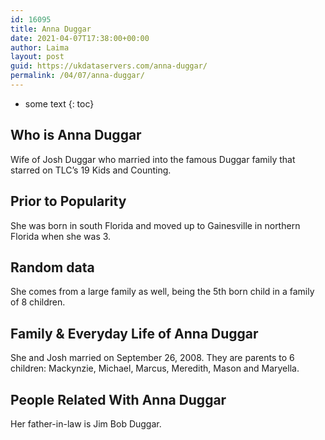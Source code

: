 ```yaml
---
id: 16095
title: Anna Duggar
date: 2021-04-07T17:38:00+00:00
author: Laima
layout: post
guid: https://ukdataservers.com/anna-duggar/
permalink: /04/07/anna-duggar/
---
```


* some text
{: toc}


## Who is Anna Duggar
                  
                  
                  
Wife of Josh Duggar who married into the famous Duggar family that starred on TLC&#8217;s 19 Kids and Counting.
                  
              
            
              
            
                
                
                
## Prior to Popularity
                  
                  
                  
She was born in south Florida and moved up to Gainesville in northern Florida when she was 3.
                  
              
            
              
            
                
                
                
## Random data
                  
                  
                  
She comes from a large family as well, being the 5th born child in a family of 8 children. 
                  
              
            
              
            
                
                
                
## Family & Everyday Life of Anna Duggar
                  
                  
                  
She and Josh married on September 26, 2008. They are parents to 6 children: Mackynzie, Michael, Marcus, Meredith, Mason and Maryella. 
                  
              
            
              
            
                
                
                
## People Related With Anna Duggar
                  
                  
                  
Her father-in-law is Jim Bob Duggar.
                  
              
            
              
            
                
              
            
              
              
            
            
              
            
          
          
          